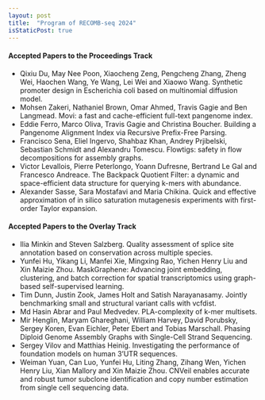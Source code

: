 ```yaml
---
layout: post
title:  "Program of RECOMB-seq 2024"
isStaticPost: true
---
```


#### Accepted Papers to the Proceedings Track

 * Qixiu Du, May Nee Poon, Xiaocheng Zeng, Pengcheng Zhang, Zheng Wei, Haochen Wang, Ye Wang, Lei Wei and Xiaowo Wang.  Synthetic promoter design in Escherichia coli based on multinomial diffusion model.
 * Mohsen Zakeri, Nathaniel Brown, Omar Ahmed, Travis Gagie and Ben Langmead.  Movi: a fast and cache-efficient full-text pangenome index.
 * Eddie Ferro, Marco Oliva, Travis Gagie and Christina Boucher.  Building a Pangenome Alignment Index via Recursive Prefix-Free Parsing.
 * Francisco Sena, Eliel Ingervo, Shahbaz Khan, Andrey Prjibelski, Sebastian Schmidt and Alexandru Tomescu.  Flowtigs: safety in flow decompositions for assembly graphs.
 * Victor Levallois, Pierre Peterlongo, Yoann Dufresne, Bertrand Le Gal and Francesco Andreace.  The Backpack Quotient Filter: a dynamic and space-efficient data structure for querying k-mers with abundance.
 * Alexander Sasse, Sara Mostafavi and Maria Chikina.  Quick and effective approximation of in silico saturation mutagenesis experiments with first-order Taylor expansion.

#### Accepted Papers to the Overlay Track

 * Ilia Minkin and Steven Salzberg.  Quality assessment of splice site annotation based on conservation across multiple species.
 * Yunfei Hu, Yikang Li, Manfei Xie, Mingxing Rao, Yichen Henry Liu and Xin Maizie Zhou.  MaskGraphene: Advancing joint embedding, clustering, and batch correction for spatial transcriptomics using graph-based self-supervised learning.
 * Tim Dunn, Justin Zook, James Holt and Satish Narayanasamy.  Jointly benchmarking small and structural variant calls with vcfdist.
 * Md Hasin Abrar and Paul Medvedev.  PLA-complexity of k-mer multisets.
 * Mir Henglin, Maryam Ghareghani, William Harvey, David Porubsky, Sergey Koren, Evan Eichler, Peter Ebert and Tobias Marschall.  Phasing Diploid Genome Assembly Graphs with Single-Cell Strand Sequencing.
 * Sergey Vilov and Matthias Heinig.  Investigating the performance of foundation models on human 3’UTR sequences.
 * Weiman Yuan, Can Luo, Yunfei Hu, Liting Zhang, Zihang Wen, Yichen Henry Liu, Xian Mallory and Xin Maizie Zhou.  CNVeil enables accurate and robust tumor subclone identification and copy number estimation from single cell sequencing data.
